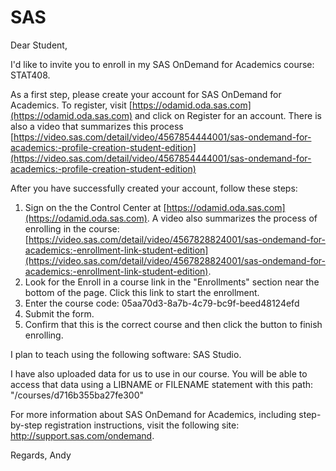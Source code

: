 # SAS

Dear Student,

I'd like to invite you to enroll in my SAS OnDemand for Academics course: STAT408.

As a first step, please create your account for SAS OnDemand for Academics. To register, visit [https://odamid.oda.sas.com](https://odamid.oda.sas.com) and click on Register for an account. There is also a video that summarizes this process [https://video.sas.com/detail/video/4567854444001/sas-ondemand-for-academics:-profile-creation-student-edition](https://video.sas.com/detail/video/4567854444001/sas-ondemand-for-academics:-profile-creation-student-edition)

After you have successfully created your account, follow these steps:

1. Sign on the the Control Center at [https://odamid.oda.sas.com](https://odamid.oda.sas.com). A video also summarizes the process of enrolling in the course: [https://video.sas.com/detail/video/4567828824001/sas-ondemand-for-academics:-enrollment-link-student-edition](https://video.sas.com/detail/video/4567828824001/sas-ondemand-for-academics:-enrollment-link-student-edition).
2. Look for the Enroll in a course link in the "Enrollments" section near the bottom of the page. Click this link to start the enrollment.
3. Enter the course code: 05aa70d3-8a7b-4c79-bc9f-beed48124efd
4. Submit the form.
5. Confirm that this is the correct course and then click the button to finish enrolling.

I plan to teach using the following software: SAS Studio.

I have also uploaded data for us to use in our course. You will be able to access that data using a LIBNAME or FILENAME statement with this path: "/courses/d716b355ba27fe300"

For more information about SAS OnDemand for Academics, including step-by-step registration instructions, visit the following site: http://support.sas.com/ondemand.

Regards, 
Andy
